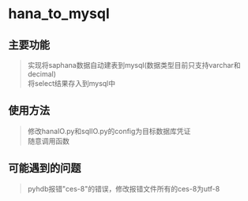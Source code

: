 # hana_to_mysql

## 主要功能
>实现将saphana数据自动建表到mysql(数据类型目前只支持varchar和decimal)  
>将select结果存入到mysql中

## 使用方法
>修改hanaIO.py和sqlIO.py的config为目标数据库凭证  
>随意调用函数

## 可能遇到的问题
>pyhdb报错"ces-8"的错误，修改报错文件所有的ces-8为utf-8  

